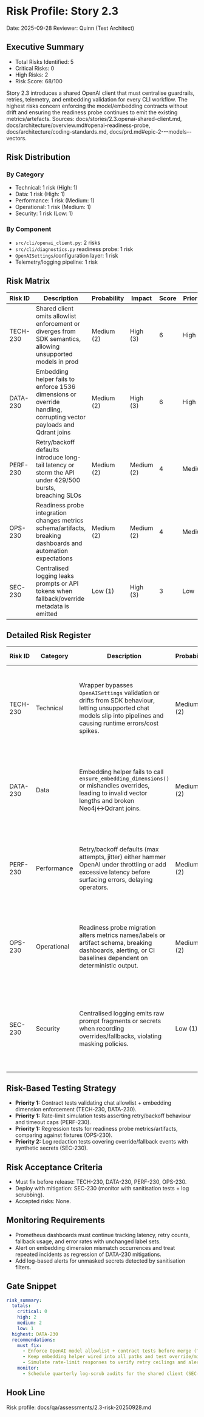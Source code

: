 # Risk Profile: Story 2.3

Date: 2025-09-28
Reviewer: Quinn (Test Architect)

## Executive Summary
- Total Risks Identified: 5
- Critical Risks: 0
- High Risks: 2
- Risk Score: 68/100

Story 2.3 introduces a shared OpenAI client that must centralise guardrails, retries, telemetry, and embedding validation for every CLI workflow. The highest risks concern enforcing the model/embedding contracts without drift and ensuring the readiness probe continues to emit the existing metrics/artefacts. Sources: docs/stories/2.3.openai-shared-client.md, docs/architecture/overview.md#openai-readiness-probe, docs/architecture/coding-standards.md, docs/prd.md#epic-2---models--vectors.

## Risk Distribution
### By Category
- Technical: 1 risk (High: 1)
- Data: 1 risk (High: 1)
- Performance: 1 risk (Medium: 1)
- Operational: 1 risk (Medium: 1)
- Security: 1 risk (Low: 1)

### By Component
- `src/cli/openai_client.py`: 2 risks
- `src/cli/diagnostics.py` readiness probe: 1 risk
- `OpenAISettings`/configuration layer: 1 risk
- Telemetry/logging pipeline: 1 risk

## Risk Matrix

| Risk ID  | Description                                                                                                     | Probability | Impact | Score | Priority |
|----------|-----------------------------------------------------------------------------------------------------------------|-------------|--------|-------|----------|
| TECH-230 | Shared client omits allowlist enforcement or diverges from SDK semantics, allowing unsupported models in prod   | Medium (2)  | High (3) | 6     | High |
| DATA-230 | Embedding helper fails to enforce 1536 dimensions or override handling, corrupting vector payloads and Qdrant joins | Medium (2) | High (3) | 6 | High |
| PERF-230 | Retry/backoff defaults introduce long-tail latency or storm the API under 429/500 bursts, breaching SLOs         | Medium (2)  | Medium (2) | 4 | Medium |
| OPS-230  | Readiness probe integration changes metrics schema/artifacts, breaking dashboards and automation expectations     | Medium (2)  | Medium (2) | 4 | Medium |
| SEC-230  | Centralised logging leaks prompts or API tokens when fallback/override metadata is emitted                      | Low (1)     | High (3) | 3 | Low |

## Detailed Risk Register

| Risk ID  | Category    | Description | Probability | Impact | Score | Mitigation | Residual Risk |
|----------|-------------|-------------|-------------|--------|-------|------------|----------------|
| TECH-230 | Technical   | Wrapper bypasses `OpenAISettings` validation or drifts from SDK behaviour, letting unsupported chat models slip into pipelines and causing runtime errors/cost spikes. | Medium (2) | High (3) | 6 | Keep allowlist in shared client, add contract/unit tests for unsupported models, ensure readiness probe and future pipelines import the wrapper exclusively, document upgrade steps when OpenAI model families change. | Future SDK changes may add new response fields the wrapper must expose quickly. |
| DATA-230 | Data        | Embedding helper fails to call `ensure_embedding_dimensions()` or mishandles overrides, leading to invalid vector lengths and broken Neo4j↔Qdrant joins. | Medium (2) | High (3) | 6 | Route all embedding operations through helper, add assertions for override paths, build integration test covering ingest→export→search loop, monitor export logs for mismatch warnings. | New pipelines might bypass wrapper; require lint/CI guard once wrapper lands. |
| PERF-230 | Performance | Retry/backoff defaults (max attempts, jitter) either hammer OpenAI under throttling or add excessive latency before surfacing errors, delaying operators. | Medium (2) | Medium (2) | 4 | Configure exponential backoff with ceiling aligned to coding standards, expose settings with sane defaults, add tests simulating `Retry-After` headers, document operational guidance for tuning in docs. | Future workload spikes could still saturate throughput; monitor metrics. |
| OPS-230  | Operational | Readiness probe migration alters metrics names/labels or artifact schema, breaking dashboards, alerting, or CI baselines dependent on deterministic output. | Medium (2) | Medium (2) | 4 | Snapshot current metrics/artifacts before refactor, add regression tests verifying unchanged schemas, update docs with migration notes, coordinate with observability owners before merge. | New telemetry fields may require dashboard updates; plan joint review during rollout. |
| SEC-230  | Security    | Centralised logging emits raw prompt fragments or secrets when recording overrides/fallbacks, violating masking policies. | Low (1) | High (3) | 3 | Reuse existing redaction utilities, add unit tests feeding sensitive tokens, ensure structured logs flag overrides without serialising raw payloads, include log review in code review checklist. | OpenAI SDK may add nested payload fields requiring future masks; schedule periodic audits. |

## Risk-Based Testing Strategy
- **Priority 1:** Contract tests validating chat allowlist + embedding dimension enforcement (TECH-230, DATA-230).
- **Priority 1:** Rate-limit simulation tests asserting retry/backoff behaviour and timeout caps (PERF-230).
- **Priority 1:** Regression tests for readiness probe metrics/artifacts, comparing against fixtures (OPS-230).
- **Priority 2:** Log redaction tests covering override/fallback events with synthetic secrets (SEC-230).

## Risk Acceptance Criteria
- Must fix before release: TECH-230, DATA-230, PERF-230, OPS-230.
- Deploy with mitigation: SEC-230 (monitor with sanitisation tests + log scrubbing).
- Accepted risks: None.

## Monitoring Requirements
- Prometheus dashboards must continue tracking latency, retry counts, fallback usage, and error rates with unchanged label sets.
- Alert on embedding dimension mismatch occurrences and treat repeated incidents as regression of DATA-230 mitigations.
- Add log-based alerts for unmasked secrets detected by sanitisation filters.

## Gate Snippet
```yaml
risk_summary:
  totals:
    critical: 0
    high: 2
    medium: 2
    low: 1
  highest: DATA-230
  recommendations:
    must_fix:
      - Enforce OpenAI model allowlist + contract tests before merge (TECH-230).
      - Keep embedding helper wired into all paths and test override/mismatch flows (DATA-230).
      - Simulate rate-limit responses to verify retry ceilings and alerting (PERF-230 & OPS-230).
    monitor:
      - Schedule quarterly log-scrub audits for the shared client (SEC-230).
```

## Hook Line
Risk profile: docs/qa/assessments/2.3-risk-20250928.md
